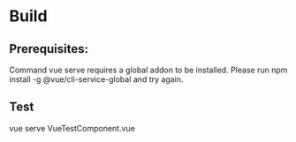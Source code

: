 # Build
## Prerequisites:
Command vue serve requires a global addon to be installed.
Please run npm install -g @vue/cli-service-global and try again.

## Test
vue serve VueTestComponent.vue